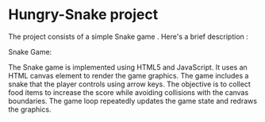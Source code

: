 # Hungry-Snake project


The project consists of a simple Snake game . Here's a brief description :

Snake Game:

The Snake game is implemented using HTML5 and JavaScript.
It uses an HTML canvas element to render the game graphics.
The game includes a snake that the player controls using arrow keys.
The objective is to collect food items to increase the score while avoiding collisions with the canvas boundaries.
The game loop repeatedly updates the game state and redraws the graphics.

